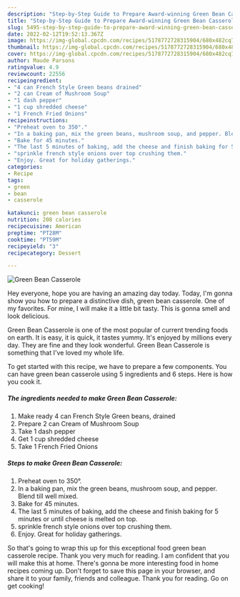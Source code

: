 ```yaml
---
description: "Step-by-Step Guide to Prepare Award-winning Green Bean Casserole"
title: "Step-by-Step Guide to Prepare Award-winning Green Bean Casserole"
slug: 5495-step-by-step-guide-to-prepare-award-winning-green-bean-casserole
date: 2022-02-12T19:52:13.367Z
image: https://img-global.cpcdn.com/recipes/5178772728315904/680x482cq70/green-bean-casserole-recipe-main-photo.jpg
thumbnail: https://img-global.cpcdn.com/recipes/5178772728315904/680x482cq70/green-bean-casserole-recipe-main-photo.jpg
cover: https://img-global.cpcdn.com/recipes/5178772728315904/680x482cq70/green-bean-casserole-recipe-main-photo.jpg
author: Maude Parsons
ratingvalue: 4.9
reviewcount: 22556
recipeingredient:
- "4 can French Style Green beans drained"
- "2 can Cream of Mushroom Soup"
- "1 dash pepper"
- "1 cup shredded cheese"
- "1 French Fried Onions"
recipeinstructions:
- "Preheat oven to 350°."
- "In a baking pan, mix the green beans, mushroom soup, and pepper. Blend till well mixed."
- "Bake for 45 minutes."
- "The last 5 minutes of baking, add the cheese and finish baking for 5 minutes or until cheese is melted on top."
- "sprinkle french style onions over top crushing them."
- "Enjoy. Great for holiday gatherings."
categories:
- Recipe
tags:
- green
- bean
- casserole

katakunci: green bean casserole 
nutrition: 208 calories
recipecuisine: American
preptime: "PT28M"
cooktime: "PT59M"
recipeyield: "3"
recipecategory: Dessert

---
```



![Green Bean Casserole](https://img-global.cpcdn.com/recipes/5178772728315904/680x482cq70/green-bean-casserole-recipe-main-photo.jpg)

Hey everyone, hope you are having an amazing day today. Today, I'm gonna show you how to prepare a distinctive dish, green bean casserole. One of my favorites. For mine, I will make it a little bit tasty. This is gonna smell and look delicious.

Green Bean Casserole is one of the most popular of current trending foods on earth. It is easy, it is quick, it tastes yummy. It's enjoyed by millions every day. They are fine and they look wonderful. Green Bean Casserole is something that I've loved my whole life.




To get started with this recipe, we have to prepare a few components. You can have green bean casserole using 5 ingredients and 6 steps. Here is how you cook it.

<!--inarticleads1-->

##### The ingredients needed to make Green Bean Casserole:

1. Make ready 4 can French Style Green beans, drained
1. Prepare 2 can Cream of Mushroom Soup
1. Take 1 dash pepper
1. Get 1 cup shredded cheese
1. Take 1 French Fried Onions




<!--inarticleads2-->

##### Steps to make Green Bean Casserole:

1. Preheat oven to 350°.
1. In a baking pan, mix the green beans, mushroom soup, and pepper. Blend till well mixed.
1. Bake for 45 minutes.
1. The last 5 minutes of baking, add the cheese and finish baking for 5 minutes or until cheese is melted on top.
1. sprinkle french style onions over top crushing them.
1. Enjoy. Great for holiday gatherings.




So that's going to wrap this up for this exceptional food green bean casserole recipe. Thank you very much for reading. I am confident that you will make this at home. There's gonna be more interesting food in home recipes coming up. Don't forget to save this page in your browser, and share it to your family, friends and colleague. Thank you for reading. Go on get cooking!
